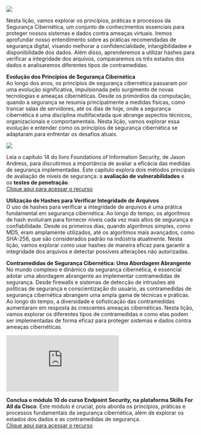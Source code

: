 ![](https://infnet.online/wp-content/uploads/2024/03/LD9-6.jpg)

Nesta lição, vamos explorar os princípios, práticas e processos da Segurança Cibernética, um conjunto de conhecimentos essenciais para proteger nossos sistemas e dados contra ameaças virtuais. Iremos aprofundar nosso entendimento sobre as práticas recomendadas de segurança digital, visando melhorar a confidencialidade, intangibilidadee e disponibilidade dos dados. Além disso, aprenderemos a utilizar hashes para verificar a integridade dos arquivos, compararemos os três estados dos dados e analisaremos diferentes tipos de contramedidas.

**Evolução dos Princípios de Segurança Cibernética**  
Ao longo dos anos, os princípios de segurança cibernética passaram por uma evolução significativa, impulsionada pelo surgimento de novas tecnologias e ameaças cibernéticas. Desde os primórdios da computação, quando a segurança se resumia principalmente a medidas físicas, como trancar salas de servidores, até os dias de hoje, onde a segurança cibernética é uma disciplina multifacetada que abrange aspectos técnicos, organizacionais e comportamentais. Nesta lição, vamos explorar essa evolução e entender como os princípios de segurança cibernética se adaptaram para enfrentar os desafios atuais.

![](https://learning.oreilly.com/library/cover/9781098122546)

Leia o capítulo 14 do livro Foundations of Information Security, de Jason Andress, para discutirmos a importância de avaliar a eficácia das medidas de segurança implementadas. Este capítulo explora dois métodos principais de avaliação de níveis de segurança: a **avaliação de vulnerabilidades** e os **testes de penetração**.  
[Clique aqui para acessar o recurso](https://learning.oreilly.com/library/view/foundations-of-information/9781098122546/xhtml/ch14.xhtml)

**Utilização de Hashes para Verificar Integridade de Arquivos**  
O uso de hashes para verificar a integridade de arquivos é uma prática fundamental em segurança cibernética. Ao longo do tempo, os algoritmos de hash evoluíram para fornecer níveis cada vez mais altos de segurança e confiabilidade. Desde os primeiros dias, quando algoritmos simples, como MD5, eram amplamente utilizados, até os algoritmos mais avançados, como SHA-256, que são considerados padrão na indústria atualmente. Nesta lição, vamos explorar como usar hashes de maneira eficaz para garantir a integridade dos arquivos e detectar possíveis alterações não autorizadas.

**Contramedidas de Segurança Cibernética: Uma Abordagem Abrangente**  
No mundo complexo e dinâmico da segurança cibernética, é essencial adotar uma abordagem abrangente ao implementar contramedidas de segurança. Desde firewalls e sistemas de detecção de intrusões até políticas de segurança e conscientização do usuário, as contramedidas de segurança cibernética abrangem uma ampla gama de técnicas e práticas. Ao longo do tempo, a diversidade e sofisticação das contramedidas aumentaram em resposta às crescentes ameaças cibernéticas. Nesta lição, vamos explorar os diferentes tipos de contramedidas e como elas podem ser implementadas de forma eficaz para proteger sistemas e dados contra ameaças cibernéticas.

![](http://api.pagepeeker.com/v2/thumbs.php?size=s&code=4245e2496a&url=https://skillsforall.com/course/endpoint-security?courseLang=en-US)

**Conclua o módulo 10 do curso Endpoint Security, na plataforma Skills For All da Cisco**. Este módulo é crucial, pois aborda os princípios, práticas e processos fundamentais da segurança cibernética, além de explorar os estados dos dados e as contramedidas de segurança.  
[Clique aqui para acessar o recurso](https://skillsforall.com/course/endpoint-security?courseLang=en-US)